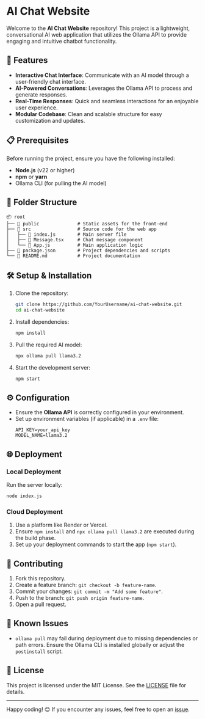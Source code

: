 # AI Chat Website

Welcome to the **AI Chat Website** repository! This project is a lightweight, conversational AI web application that utilizes the Ollama API to provide engaging and intuitive chatbot functionality.

## 🚀 Features
- **Interactive Chat Interface**: Communicate with an AI model through a user-friendly chat interface.
- **AI-Powered Conversations**: Leverages the Ollama API to process and generate responses.
- **Real-Time Responses**: Quick and seamless interactions for an enjoyable user experience.
- **Modular Codebase**: Clean and scalable structure for easy customization and updates.

## 📋 Prerequisites
Before running the project, ensure you have the following installed:
- **Node.js** (v22 or higher)
- **npm** or **yarn**
- Ollama CLI (for pulling the AI model)

## 📂 Folder Structure
```
📦 root
├── 📁 public              # Static assets for the front-end
├── 📁 src                 # Source code for the web app
│   ├── 📄 index.js        # Main server file
│   ├── 📄 Message.tsx     # Chat message component
│   └── 📄 App.js          # Main application logic
├── 📄 package.json        # Project dependencies and scripts
└── 📄 README.md           # Project documentation
```

## 🛠️ Setup & Installation
1. Clone the repository:
   ```bash
   git clone https://github.com/YourUsername/ai-chat-website.git
   cd ai-chat-website
   ```

2. Install dependencies:
   ```bash
   npm install
   ```

3. Pull the required AI model:
   ```bash
   npx ollama pull llama3.2
   ```

4. Start the development server:
   ```bash
   npm start
   ```

## ⚙️ Configuration
- Ensure the **Ollama API** is correctly configured in your environment.
- Set up environment variables (if applicable) in a `.env` file:
  ```
  API_KEY=your_api_key
  MODEL_NAME=llama3.2
  ```

## 🌐 Deployment
### Local Deployment
Run the server locally:
```bash
node index.js
```

### Cloud Deployment
1. Use a platform like Render or Vercel.
2. Ensure `npm install` and `npx ollama pull llama3.2` are executed during the build phase.
3. Set up your deployment commands to start the app (`npm start`).

## 🤝 Contributing
1. Fork this repository.
2. Create a feature branch: `git checkout -b feature-name`.
3. Commit your changes: `git commit -m "Add some feature"`.
4. Push to the branch: `git push origin feature-name`.
5. Open a pull request.

## 🐛 Known Issues
- `ollama pull` may fail during deployment due to missing dependencies or path errors. Ensure the Ollama CLI is installed globally or adjust the `postinstall` script.

## 📜 License
This project is licensed under the MIT License. See the [LICENSE](LICENSE) file for details.

---

Happy coding! 😊 If you encounter any issues, feel free to open an [issue](https://github.com/YourUsername/ai-chat-website/issues).
